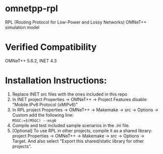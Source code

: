 # omnetpp-rpl

RPL (Routing Protocol for Low-Power and Lossy Networks) OMNeT++ simulation model

# Verified Compatibility
OMNeT++ 5.6.2, INET 4.3

# Installation Instructions:
1. Replace INET src files with the ones included in this repo
2. In INET project Properties -> OMNeT++ -> Project Features disable "Mobile IPv6 Protocol (xMIPv6)"
3. In RPL project Properties -> OMNeT++ -> Makemake -> src -> Options -> Custom add the following line:  
`MSGC:=$(MSGC) --msg6`
4. Compile and test included sample scenarios in the .ini file.
5. [Optional] To use RPL in other projects, compile it as a shared library: project Properties -> OMNeT++ -> Makemake -> src -> Options -> Target. And also select "Export this shared/static library for other projects".

